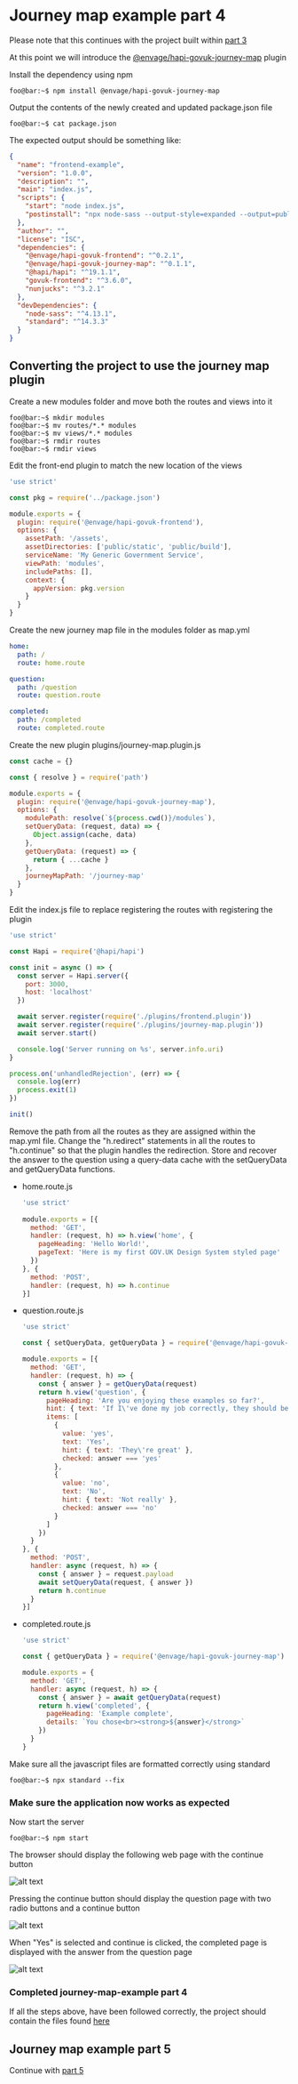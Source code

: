 # Journey map example part 4
Please note that this continues with the project built within [part 3](../journey-map-example-3/README.md)

At this point we will introduce the [@envage/hapi-govuk-journey-map](https://www.npmjs.com/package/@envage/hapi-govuk-journey-map) plugin

Install the dependency using npm
```console
foo@bar:~$ npm install @envage/hapi-govuk-journey-map
```

Output the contents of the newly created and updated package.json file
```console
foo@bar:~$ cat package.json
```

The expected output should be something like:
```json
{
  "name": "frontend-example",
  "version": "1.0.0",
  "description": "",
  "main": "index.js",
  "scripts": {
    "start": "node index.js",
    "postinstall": "npx node-sass --output-style=expanded --output=public/build/stylesheets application.scss"
  },
  "author": "",
  "license": "ISC",
  "dependencies": {
    "@envage/hapi-govuk-frontend": "^0.2.1",
    "@envage/hapi-govuk-journey-map": "^0.1.1",
    "@hapi/hapi": "^19.1.1",
    "govuk-frontend": "^3.6.0",
    "nunjucks": "^3.2.1"
  },
  "devDependencies": {
    "node-sass": "^4.13.1",
    "standard": "^14.3.3"
  }
}
```
## Converting the project to use the journey map plugin
Create a new modules folder and move both the routes and views into it
```console
foo@bar:~$ mkdir modules
foo@bar:~$ mv routes/*.* modules
foo@bar:~$ mv views/*.* modules
foo@bar:~$ rmdir routes
foo@bar:~$ rmdir views
```

Edit the front-end plugin to match the new location of the views
```js
'use strict'

const pkg = require('../package.json')

module.exports = {
  plugin: require('@envage/hapi-govuk-frontend'),
  options: {
    assetPath: '/assets',
    assetDirectories: ['public/static', 'public/build'],
    serviceName: 'My Generic Government Service',
    viewPath: 'modules',
    includePaths: [],
    context: {
      appVersion: pkg.version
    }
  }
}
```

Create the new journey map file in the modules folder as map.yml
```yaml
home:
  path: /
  route: home.route

question:
  path: /question
  route: question.route

completed:
  path: /completed
  route: completed.route
```

Create the new plugin plugins/journey-map.plugin.js
```js
const cache = {}

const { resolve } = require('path')

module.exports = {
  plugin: require('@envage/hapi-govuk-journey-map'),
  options: {
    modulePath: resolve(`${process.cwd()}/modules`),
    setQueryData: (request, data) => {
      Object.assign(cache, data)
    },
    getQueryData: (request) => {
      return { ...cache }
    },
    journeyMapPath: '/journey-map'
  }
}
```

Edit the index.js file to replace registering the routes with registering the plugin
```js
'use strict'

const Hapi = require('@hapi/hapi')

const init = async () => {
  const server = Hapi.server({
    port: 3000,
    host: 'localhost'
  })

  await server.register(require('./plugins/frontend.plugin'))
  await server.register(require('./plugins/journey-map.plugin'))
  await server.start()

  console.log('Server running on %s', server.info.uri)
}

process.on('unhandledRejection', (err) => {
  console.log(err)
  process.exit(1)
})

init()
```

Remove the path from all the routes as they are assigned within the map.yml file.
Change the "h.redirect" statements in all the routes to "h.continue" so that the plugin handles the redirection.
Store and recover the answer to the question using a query-data cache with the setQueryData and getQueryData functions.

- home.route.js
    ```js
    'use strict'
        
    module.exports = [{
      method: 'GET',
      handler: (request, h) => h.view('home', {
        pageHeading: 'Hello World!',
        pageText: 'Here is my first GOV.UK Design System styled page'
      })
    }, {
      method: 'POST',
      handler: (request, h) => h.continue
    }]
    ```
- question.route.js
    ```js
    'use strict'
    
    const { setQueryData, getQueryData } = require('@envage/hapi-govuk-journey-map')
    
    module.exports = [{
      method: 'GET',
      handler: (request, h) => {
        const { answer } = getQueryData(request)
        return h.view('question', {
          pageHeading: 'Are you enjoying these examples so far?',
          hint: { text: 'If I\'ve done my job correctly, they should be easy to follow' },
          items: [
            {
              value: 'yes',
              text: 'Yes',
              hint: { text: 'They\'re great' },
              checked: answer === 'yes'
            },
            {
              value: 'no',
              text: 'No',
              hint: { text: 'Not really' },
              checked: answer === 'no'
            }
          ]
        })
      }
    }, {
      method: 'POST',
      handler: async (request, h) => {
        const { answer } = request.payload
        await setQueryData(request, { answer })
        return h.continue
      }
    }]

    ```
- completed.route.js
    ```js
    'use strict'
    
    const { getQueryData } = require('@envage/hapi-govuk-journey-map')
    
    module.exports = {
      method: 'GET',
      handler: async (request, h) => {
        const { answer } = await getQueryData(request)
        return h.view('completed', {
          pageHeading: 'Example complete',
          details: `You chose<br><strong>${answer}</strong>`
        })
      }
    }

    ```


Make sure all the javascript files are formatted correctly using standard
```console
foo@bar:~$ npx standard --fix
```

### Make sure the application now works as expected

Now start the server
```console
foo@bar:~$ npm start
```

The browser should display the following web page with the continue button

![alt text](../screen-shots/home.png "home page")

Pressing the continue button should display the question page with two radio buttons and a continue button

![alt text](../screen-shots/question.png "question page")

When "Yes" is selected and continue is clicked, the completed page is displayed with the answer from the question page

![alt text](../screen-shots/completed.png "completed page")

### Completed journey-map-example part 4
If all the steps above, have been followed correctly, the project should contain the files found [here](.)

## Journey map example part 5
Continue with [part 5](../journey-map-example-5/README.md)